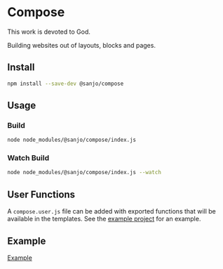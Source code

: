 # Compose

This work is devoted to God.

Building websites out of layouts, blocks and pages.

## Install

```sh
npm install --save-dev @sanjo/compose
```

## Usage

### Build

```sh
node node_modules/@sanjo/compose/index.js
```

### Watch Build

```sh
node node_modules/@sanjo/compose/index.js --watch
```

## User Functions

A `compose.user.js` file can be added with exported functions that will be
available in the templates. See
the [example project](https://github.com/SanjoSolutions/unnamed/tree/main/packages/compose/example)
for an example.

## Example

[Example](https://github.com/SanjoSolutions/unnamed/tree/main/packages/compose/example)
